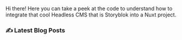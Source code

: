 Hi there!
Here you can take a peek at the code to understand how to integrate that cool Headless CMS that is Storyblok into a Nuxt project.

### ✍ Latest Blog Posts

<!-- BLOG-POST-LIST:START -->
<!-- BLOG-POST-LIST:END -->

